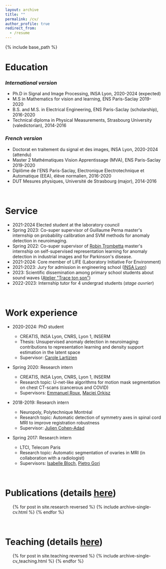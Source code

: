 ```yaml
---
layout: archive
title: ""
permalink: /cv/
author_profile: true
redirect_from:
  - /resume
---
```


{% include base_path %}

# Education  
### _International version_


* Ph.D in Signal and Image Processing, INSA Lyon, 2020-2024 (expected)
* M.S in Mathematics for vision and learning, ENS Paris-Saclay 2019-2020
* B.S. and M.S. in Electrical Engineering, ENS Paris-Saclay (scholarship), 2016-2020
* Technical diploma in Physical Measurements, Strasbourg University (valedictorian), 2014-2016


### _French version_

* Doctorat en traitement du signal et des images, INSA Lyon, 2020-2024 (attendu)
* Master 2 Mathématiques Vision Apprentissage (MVA), ENS Paris-Saclay 2019-2020
* Diplôme de l'ENS Paris-Saclay, Electronique Electrotechnique et Automatique (EEA), élève normalien, 2016-2020
* DUT Mesures physiques, Université de Strasbourg (major), 2014-2016

<br>
   

Service
======
* 2021-2024 Elected student at the laboratory council
* Spring 2023: Co-super supervisor of Guillaume Perna master's internship on probability calibration and SVM methods for anomaly detection in neuroimaging.
* Spring 2022: Co-super supervisor of [Robin Trombetta](https://scholar.google.com/citations?user=r4WVLoMAAAAJ&hl=fr&oi=ao) master's internship on self-supervised representation learning for anomaly detection in industrial images and for Parkinson's disease.
* 2021-2024: Core member of LIFE (Laboratory Initiative For Environment)
* 2021-2023: Jury for admission in engineering school ([INSA Lyon](https://www.insa-lyon.fr/en/))
* 2023: Scientific dissemination among primary school students about sound waves ([Atelier "Trace ton son"](https://www.creatis.insa-lyon.fr/site/fr/animation-scientifique-grand-public-atelier-trace-ton-son))
* 2022-2023: Internship tutor for 4 undergrad students (_stage ouvrier_)

<br>
   

Work experience
======

* 2020-2024: PhD student
  * CREATIS, INSA Lyon, CNRS, Lyon 1, INSERM
  * Thesis: Unsupervised anomaly detection in neuroimaging: contributions to representation learning and density support estimation in the latent space
  * Supervisor: [Carole Lartizien](https://www.creatis.insa-lyon.fr/~lartizien/)

* Spring 2020: Research intern
  * CREATIS, INSA Lyon, CNRS, Lyon 1, INSERM
  * Research topic: U-net-like algorithms for motion mask segmentation on chest CT-scans (cancerous and COVID)
  * Supervisors: [Emmanuel Roux](https://www.creatis.insa-lyon.fr/~roux/), [Maciej Orkisz](https://www.creatis.insa-lyon.fr/site/fr/users/orkisz)

* 2018-2019: Research intern
  * Neuropoly, Polytechnique Montréal
  * Research topic: Automatic detection of symmetry axes in spinal cord MRI to improve registration robustness
  * Supervisor: [Julien Cohen-Adad](http://neuro.polymtl.ca/team/faculty/julien-cohen-adad.html)

* Spring 2017: Research intern
  * LTCI, Telecom Paris
  * Research topic: Automatic segmentation of ovaries in MRI (in collaboration with a radiologist)
  * Supervisors: [Isabelle Bloch](https://www.telecom-paris.fr/fr/recherche/laboratoires/laboratoire-traitement-et-communication-de-linformation-ltci/nos-chercheurs/chercheurs-en-vue/isabelle-bloch), [Pietro Gori](https://perso.telecom-paristech.fr/pgori/)
  
 <br>
   



Publications (details [here](/research/))
======
  <ul>{% for post in site.research reversed %}
    {% include archive-single-cv.html %}
  {% endfor %}</ul>
  
 
<br>
   

Teaching (details [here](/teaching/))
======
  <ul>{% for post in site.teaching reversed %}
    {% include archive-single-cv_teaching.html %}
  {% endfor %}</ul>
  

